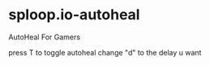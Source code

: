 # sploop.io-autoheal
AutoHeal For Gamers

press T to toggle autoheal
change "d" to the delay u want
